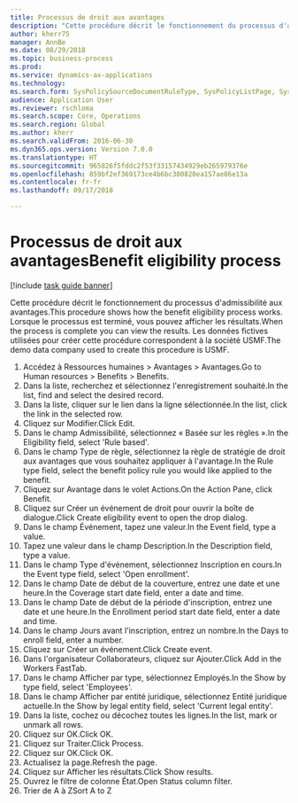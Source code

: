 ```yaml
--- 
title: Processus de droit aux avantages
description: "Cette procédure décrit le fonctionnement du processus d'admissibilité aux avantages."
author: kherr75
manager: AnnBe
ms.date: 08/29/2018
ms.topic: business-process
ms.prod: 
ms.service: dynamics-ax-applications
ms.technology: 
ms.search.form: SysPolicySourceDocumentRuleType, SysPolicyListPage, SysPolicy, HcmBenefitEligibilityPolicy, HcmBenefit
audience: Application User
ms.reviewer: rschloma
ms.search.scope: Core, Operations
ms.search.region: Global
ms.author: kherr
ms.search.validFrom: 2016-06-30
ms.dyn365.ops.version: Version 7.0.0
ms.translationtype: HT
ms.sourcegitcommit: 965826f5fddc2f53f33157434929eb265979376e
ms.openlocfilehash: 859bf2ef369173ce4b6bc380820ea157ae86e13a
ms.contentlocale: fr-fr
ms.lasthandoff: 09/17/2018

---
```

# <a name="benefit-eligibility-process"></a><span data-ttu-id="e5fef-103">Processus de droit aux avantages</span><span class="sxs-lookup"><span data-stu-id="e5fef-103">Benefit eligibility process</span></span>

[!include [task guide banner](../../includes/task-guide-banner.md)]

<span data-ttu-id="e5fef-104">Cette procédure décrit le fonctionnement du processus d'admissibilité aux avantages.</span><span class="sxs-lookup"><span data-stu-id="e5fef-104">This procedure shows how the benefit eligibility process works.</span></span> <span data-ttu-id="e5fef-105">Lorsque le processus est terminé, vous pouvez afficher les résultats.</span><span class="sxs-lookup"><span data-stu-id="e5fef-105">When the process is complete you can view the results.</span></span> <span data-ttu-id="e5fef-106">Les données fictives utilisées pour créer cette procédure correspondent à la société USMF.</span><span class="sxs-lookup"><span data-stu-id="e5fef-106">The demo data company used to create this procedure is USMF.</span></span>

1. <span data-ttu-id="e5fef-107">Accédez à Ressources humaines > Avantages > Avantages.</span><span class="sxs-lookup"><span data-stu-id="e5fef-107">Go to Human resources > Benefits > Benefits.</span></span>
2. <span data-ttu-id="e5fef-108">Dans la liste, recherchez et sélectionnez l'enregistrement souhaité.</span><span class="sxs-lookup"><span data-stu-id="e5fef-108">In the list, find and select the desired record.</span></span>
3. <span data-ttu-id="e5fef-109">Dans la liste, cliquer sur le lien dans la ligne sélectionnée.</span><span class="sxs-lookup"><span data-stu-id="e5fef-109">In the list, click the link in the selected row.</span></span>
4. <span data-ttu-id="e5fef-110">Cliquez sur Modifier.</span><span class="sxs-lookup"><span data-stu-id="e5fef-110">Click Edit.</span></span>
5. <span data-ttu-id="e5fef-111">Dans le champ Admissibilité, sélectionnez « Basée sur les règles ».</span><span class="sxs-lookup"><span data-stu-id="e5fef-111">In the Eligibility field, select 'Rule based'.</span></span>
6. <span data-ttu-id="e5fef-112">Dans le champ Type de règle, sélectionnez la règle de stratégie de droit aux avantages que vous souhaitez appliquer à l'avantage.</span><span class="sxs-lookup"><span data-stu-id="e5fef-112">In the Rule type field, select the benefit policy rule you would like applied to the benefit.</span></span>
7. <span data-ttu-id="e5fef-113">Cliquez sur Avantage dans le volet Actions.</span><span class="sxs-lookup"><span data-stu-id="e5fef-113">On the Action Pane, click Benefit.</span></span>
8. <span data-ttu-id="e5fef-114">Cliquez sur Créer un événement de droit pour ouvrir la boîte de dialogue.</span><span class="sxs-lookup"><span data-stu-id="e5fef-114">Click Create eligibility event to open the drop dialog.</span></span>
9. <span data-ttu-id="e5fef-115">Dans le champ Événement, tapez une valeur.</span><span class="sxs-lookup"><span data-stu-id="e5fef-115">In the Event field, type a value.</span></span>
10. <span data-ttu-id="e5fef-116">Tapez une valeur dans le champ Description.</span><span class="sxs-lookup"><span data-stu-id="e5fef-116">In the Description field, type a value.</span></span>
11. <span data-ttu-id="e5fef-117">Dans le champ Type d'événement, sélectionnez Inscription en cours.</span><span class="sxs-lookup"><span data-stu-id="e5fef-117">In the Event type field, select 'Open enrollment'.</span></span>
12. <span data-ttu-id="e5fef-118">Dans le champ Date de début de la couverture, entrez une date et une heure.</span><span class="sxs-lookup"><span data-stu-id="e5fef-118">In the Coverage start date field, enter a date and time.</span></span>
13. <span data-ttu-id="e5fef-119">Dans le champ Date de début de la période d'inscription, entrez une date et une heure.</span><span class="sxs-lookup"><span data-stu-id="e5fef-119">In the Enrollment period start date field, enter a date and time.</span></span>
14. <span data-ttu-id="e5fef-120">Dans le champ Jours avant l'inscription, entrez un nombre.</span><span class="sxs-lookup"><span data-stu-id="e5fef-120">In the Days to enroll field, enter a number.</span></span>
15. <span data-ttu-id="e5fef-121">Cliquez sur Créer un événement.</span><span class="sxs-lookup"><span data-stu-id="e5fef-121">Click Create event.</span></span>
16. <span data-ttu-id="e5fef-122">Dans l'organisateur Collaborateurs, cliquez sur Ajouter.</span><span class="sxs-lookup"><span data-stu-id="e5fef-122">Click Add in the Workers FastTab.</span></span>
17. <span data-ttu-id="e5fef-123">Dans le champ Afficher par type, sélectionnez Employés.</span><span class="sxs-lookup"><span data-stu-id="e5fef-123">In the Show by type field, select 'Employees'.</span></span>
18. <span data-ttu-id="e5fef-124">Dans le champ Afficher par entité juridique, sélectionnez Entité juridique actuelle.</span><span class="sxs-lookup"><span data-stu-id="e5fef-124">In the Show by legal entity field, select 'Current legal entity'.</span></span>
19. <span data-ttu-id="e5fef-125">Dans la liste, cochez ou décochez toutes les lignes.</span><span class="sxs-lookup"><span data-stu-id="e5fef-125">In the list, mark or unmark all rows.</span></span>
20. <span data-ttu-id="e5fef-126">Cliquez sur OK.</span><span class="sxs-lookup"><span data-stu-id="e5fef-126">Click OK.</span></span>
21. <span data-ttu-id="e5fef-127">Cliquez sur Traiter.</span><span class="sxs-lookup"><span data-stu-id="e5fef-127">Click Process.</span></span>
22. <span data-ttu-id="e5fef-128">Cliquez sur OK.</span><span class="sxs-lookup"><span data-stu-id="e5fef-128">Click OK.</span></span>
23. <span data-ttu-id="e5fef-129">Actualisez la page.</span><span class="sxs-lookup"><span data-stu-id="e5fef-129">Refresh the page.</span></span>
24. <span data-ttu-id="e5fef-130">Cliquez sur Afficher les résultats.</span><span class="sxs-lookup"><span data-stu-id="e5fef-130">Click Show results.</span></span>
25. <span data-ttu-id="e5fef-131">Ouvrez le filtre de colonne État.</span><span class="sxs-lookup"><span data-stu-id="e5fef-131">Open Status column filter.</span></span>
26. <span data-ttu-id="e5fef-132">Trier de A à Z</span><span class="sxs-lookup"><span data-stu-id="e5fef-132">Sort A to Z</span></span>


